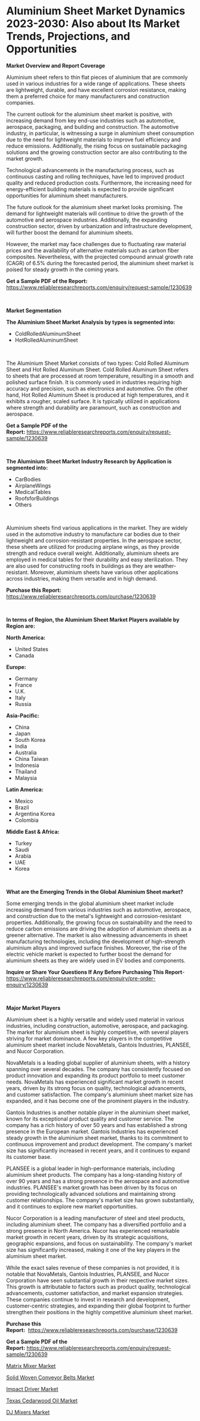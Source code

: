 <p><h1>Aluminium Sheet Market Dynamics 2023-2030: Also about Its Market Trends, Projections, and Opportunities</h1></p><p><strong>Market Overview and Report Coverage</strong></p>
<p><p>Aluminium sheet refers to thin flat pieces of aluminium that are commonly used in various industries for a wide range of applications. These sheets are lightweight, durable, and have excellent corrosion resistance, making them a preferred choice for many manufacturers and construction companies.</p><p>The current outlook for the aluminium sheet market is positive, with increasing demand from key end-use industries such as automotive, aerospace, packaging, and building and construction. The automotive industry, in particular, is witnessing a surge in aluminium sheet consumption due to the need for lightweight materials to improve fuel efficiency and reduce emissions. Additionally, the rising focus on sustainable packaging solutions and the growing construction sector are also contributing to the market growth.</p><p>Technological advancements in the manufacturing process, such as continuous casting and rolling techniques, have led to improved product quality and reduced production costs. Furthermore, the increasing need for energy-efficient building materials is expected to provide significant opportunities for aluminium sheet manufacturers.</p><p>The future outlook for the aluminium sheet market looks promising. The demand for lightweight materials will continue to drive the growth of the automotive and aerospace industries. Additionally, the expanding construction sector, driven by urbanization and infrastructure development, will further boost the demand for aluminium sheets.</p><p>However, the market may face challenges due to fluctuating raw material prices and the availability of alternative materials such as carbon fiber composites. Nevertheless, with the projected compound annual growth rate (CAGR) of 6.5% during the forecasted period, the aluminium sheet market is poised for steady growth in the coming years.</p></p>
<p><strong>Get a Sample PDF of the Report:</strong> <a href="https://www.reliableresearchreports.com/enquiry/request-sample/1230639">https://www.reliableresearchreports.com/enquiry/request-sample/1230639</a></p>
<p>&nbsp;</p>
<p><strong>Market Segmentation</strong></p>
<p><strong>The Aluminium Sheet Market Analysis by types is segmented into:</strong></p>
<p><ul><li>ColdRolledAluminumSheet</li><li>HotRolledAluminumSheet</li></ul></p>
<p>&nbsp;</p>
<p><p>The Aluminium Sheet Market consists of two types: Cold Rolled Aluminum Sheet and Hot Rolled Aluminum Sheet. Cold Rolled Aluminum Sheet refers to sheets that are processed at room temperature, resulting in a smooth and polished surface finish. It is commonly used in industries requiring high accuracy and precision, such as electronics and automotive. On the other hand, Hot Rolled Aluminum Sheet is produced at high temperatures, and it exhibits a rougher, scaled surface. It is typically utilized in applications where strength and durability are paramount, such as construction and aerospace.</p></p>
<p><strong>Get a Sample PDF of the Report:</strong>&nbsp;<a href="https://www.reliableresearchreports.com/enquiry/request-sample/1230639">https://www.reliableresearchreports.com/enquiry/request-sample/1230639</a></p>
<p>&nbsp;</p>
<p><strong>The Aluminium Sheet Market Industry Research by Application is segmented into:</strong></p>
<p><ul><li>CarBodies</li><li>AirplaneWings</li><li>MedicalTables</li><li>RoofsforBuildings</li><li>Others</li></ul></p>
<p>&nbsp;</p>
<p><p>Aluminium sheets find various applications in the market. They are widely used in the automotive industry to manufacture car bodies due to their lightweight and corrosion-resistant properties. In the aerospace sector, these sheets are utilized for producing airplane wings, as they provide strength and reduce overall weight. Additionally, aluminium sheets are employed in medical tables for their durability and easy sterilization. They are also used for constructing roofs in buildings as they are weather-resistant. Moreover, aluminium sheets have various other applications across industries, making them versatile and in high demand.</p></p>
<p><strong>Purchase this Report:</strong>&nbsp; <a href="https://www.reliableresearchreports.com/purchase/1230639">https://www.reliableresearchreports.com/purchase/1230639</a></p>
<p>&nbsp;</p>
<p><strong>In terms of Region, the Aluminium Sheet Market Players available by Region are:</strong></p>
<p>
    <p> <strong> North America: </strong>
        <ul>
            <li>United States</li>
            <li>Canada</li>
        </ul>
        </p> 
    <p> <strong> Europe: </strong>
        <ul>
            <li>Germany</li>
            <li>France</li>
            <li>U.K.</li>
            <li>Italy</li>
            <li>Russia</li>
        </ul>
        </p> 
    <p> <strong> Asia-Pacific: </strong>
        <ul>
            <li>China</li>
            <li>Japan</li>
            <li>South Korea</li>
            <li>India</li>
            <li>Australia</li>
            <li>China Taiwan</li>
            <li>Indonesia</li>
            <li>Thailand</li>
            <li>Malaysia</li>
        </ul>
        </p> 
    <p> <strong> Latin America: </strong>
        <ul>
            <li>Mexico</li>
            <li>Brazil</li>
            <li>Argentina Korea</li>
            <li>Colombia</li>
        </ul>
        </p> 
    <p> <strong> Middle East & Africa: </strong>
        <ul>
            <li>Turkey</li>
            <li>Saudi</li>
            <li>Arabia</li>
            <li>UAE</li>
            <li>Korea</li>
        </ul>
    </p>
    </p>
<p>&nbsp;</p>
<p><strong>What are the Emerging Trends in the Global Aluminium Sheet market?</strong></p>
<p><p>Some emerging trends in the global aluminium sheet market include increasing demand from various industries such as automotive, aerospace, and construction due to the metal's lightweight and corrosion-resistant properties. Additionally, the growing focus on sustainability and the need to reduce carbon emissions are driving the adoption of aluminium sheets as a greener alternative. The market is also witnessing advancements in sheet manufacturing technologies, including the development of high-strength aluminium alloys and improved surface finishes. Moreover, the rise of the electric vehicle market is expected to further boost the demand for aluminium sheets as they are widely used in EV bodies and components.</p></p>
<p><strong>Inquire or Share Your Questions If Any Before Purchasing This Report</strong>- <a href="https://www.reliableresearchreports.com/enquiry/pre-order-enquiry/1230639">https://www.reliableresearchreports.com/enquiry/pre-order-enquiry/1230639</a></p>
<p>&nbsp;</p>
<p><strong>Major Market Players</strong></p>
<p><p>Aluminium sheet is a highly versatile and widely used material in various industries, including construction, automotive, aerospace, and packaging. The market for aluminium sheet is highly competitive, with several players striving for market dominance. A few key players in the competitive aluminium sheet market include NovaMetals, Gantois Industries, PLANSEE, and Nucor Corporation.</p><p>NovaMetals is a leading global supplier of aluminium sheets, with a history spanning over several decades. The company has consistently focused on product innovation and expanding its product portfolio to meet customer needs. NovaMetals has experienced significant market growth in recent years, driven by its strong focus on quality, technological advancements, and customer satisfaction. The company's aluminium sheet market size has expanded, and it has become one of the prominent players in the industry.</p><p>Gantois Industries is another notable player in the aluminium sheet market, known for its exceptional product quality and customer service. The company has a rich history of over 50 years and has established a strong presence in the European market. Gantois Industries has experienced steady growth in the aluminium sheet market, thanks to its commitment to continuous improvement and product development. The company's market size has significantly increased in recent years, and it continues to expand its customer base.</p><p>PLANSEE is a global leader in high-performance materials, including aluminium sheet products. The company has a long-standing history of over 90 years and has a strong presence in the aerospace and automotive industries. PLANSEE's market growth has been driven by its focus on providing technologically advanced solutions and maintaining strong customer relationships. The company's market size has grown substantially, and it continues to explore new market opportunities.</p><p>Nucor Corporation is a leading manufacturer of steel and steel products, including aluminium sheet. The company has a diversified portfolio and a strong presence in North America. Nucor has experienced remarkable market growth in recent years, driven by its strategic acquisitions, geographic expansions, and focus on sustainability. The company's market size has significantly increased, making it one of the key players in the aluminium sheet market.</p><p>While the exact sales revenue of these companies is not provided, it is notable that NovaMetals, Gantois Industries, PLANSEE, and Nucor Corporation have seen substantial growth in their respective market sizes. This growth is attributable to factors such as product quality, technological advancements, customer satisfaction, and market expansion strategies. These companies continue to invest in research and development, customer-centric strategies, and expanding their global footprint to further strengthen their positions in the highly competitive aluminium sheet market.</p></p>
<p><strong>Purchase this Report:</strong>&nbsp;&nbsp;<a href="https://www.reliableresearchreports.com/purchase/1230639">https://www.reliableresearchreports.com/purchase/1230639</a></p>
<p></p>
<p><strong>Get a Sample PDF of the Report:</strong>&nbsp;<a href="https://www.reliableresearchreports.com/enquiry/request-sample/1230639">https://www.reliableresearchreports.com/enquiry/request-sample/1230639</a></p>
<p><p><a href="https://medium.com/@jessicaelliott65/matrix-mixer-market-trends-and-market-analysis-forecasted-for-period-2023-2030-80f782c5a5b2">Matrix Mixer Market</a></p><p><a href="https://github.com/aashishrp/Market-Research-Report-List-1/blob/main/solid-woven-conveyor-belts-market.md">Solid Woven Conveyor Belts Market</a></p><p><a href="https://medium.com/@melissaarnold2022/impact-driver-market-trends-and-market-analysis-forecasted-for-period-2023-2030-0686350e07f9">Impact Driver Market</a></p><p><a href="https://github.com/rahu1506/Market-Research-Report-List-1/blob/main/texas-cedarwood-oil-market.md">Texas Cedarwood Oil Market</a></p><p><a href="https://medium.com/@anamariaagolli86/dj-mixers-market-trends-and-market-analysis-forecasted-for-period-2023-2030-dde784326b26">DJ Mixers Market</a></p></p>